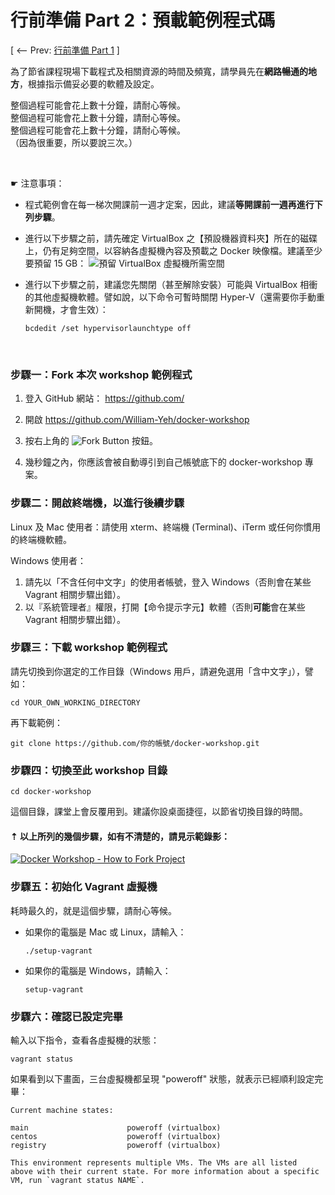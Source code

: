 行前準備 Part 2：預載範例程式碼
===

[ <-- Prev: [行前準備 Part 1](prepare.md)  ]


為了節省課程現場下載程式及相關資源的時間及頻寬，請學員先在**網路暢通的地方**，根據指示備妥必要的軟體及設定。

整個過程可能會花上數十分鐘，請耐心等候。<br/>
整個過程可能會花上數十分鐘，請耐心等候。<br/>
整個過程可能會花上數十分鐘，請耐心等候。<br/>
（因為很重要，所以要說三次。）

&nbsp;

☛ 注意事項：

- 程式範例會在每一梯次開課前一週才定案，因此，建議**等開課前一週再進行下列步驟**。

- 進行以下步驟之前，請先確定 VirtualBox 之【預設機器資料夾】所在的磁碟上，仍有足夠空間，以容納各虛擬機內容及預載之 Docker 映像檔。建議至少要預留 15 GB：
  ![預留 VirtualBox 虛擬機所需空間](img/vbox-diskspace.png)

- 進行以下步驟之前，建議您先關閉（甚至解除安裝）可能與 VirtualBox 相衝的其他虛擬機軟體。譬如說，以下命令可暫時關閉 Hyper-V（還需要你手動重新開機，才會生效）：

  ```
  bcdedit /set hypervisorlaunchtype off
  ```


&nbsp;


### 步驟一：Fork 本次 workshop 範例程式

1. 登入 GitHub 網站： https://github.com/

2. 開啟 https://github.com/William-Yeh/docker-workshop

3. 按右上角的 ![Fork Button](img/icon-github-fork.png) 按鈕。

4. 幾秒鐘之內，你應該會被自動導引到自己帳號底下的 docker-workshop 專案。


### 步驟二：開啟終端機，以進行後續步驟

Linux 及 Mac 使用者：請使用 xterm、終端機 (Terminal)、iTerm 或任何你慣用的終端機軟體。

Windows 使用者：

1. 請先以「不含任何中文字」的使用者帳號，登入 Windows（否則會在某些 Vagrant 相關步驟出錯）。
2. 以『系統管理者』權限，打開【命令提示字元】軟體（否則**可能**會在某些 Vagrant 相關步驟出錯）。




### 步驟三：下載 workshop 範例程式

請先切換到你選定的工作目錄（Windows 用戶，請避免選用「含中文字」），譬如：

   ```shell
   cd YOUR_OWN_WORKING_DIRECTORY
   ```

再下載範例：

   ```shell
   git clone https://github.com/你的帳號/docker-workshop.git
   ```



### 步驟四：切換至此 workshop 目錄

```shell
cd docker-workshop
```

這個目錄，課堂上會反覆用到。建議你設桌面捷徑，以節省切換目錄的時間。


#### ⇡ 以上所列的幾個步驟，如有不清楚的，請見示範錄影：

[![Docker Workshop - How to Fork Project](http://img.youtube.com/vi/n2ogtWHZRzo/0.jpg)](http://youtu.be/n2ogtWHZRzo)


### 步驟五：初始化 Vagrant 虛擬機

耗時最久的，就是這個步驟，請耐心等候。

- 如果你的電腦是 Mac 或 Linux，請輸入：

  ```shell
  ./setup-vagrant
  ```

- 如果你的電腦是 Windows，請輸入：

  ```shell
  setup-vagrant
  ```


### 步驟六：確認已設定完畢

輸入以下指令，查看各虛擬機的狀態：

```shell
vagrant status
```

如果看到以下畫面，三台虛擬機都呈現 "poweroff" 狀態，就表示已經順利設定完畢：

```
Current machine states:

main                      poweroff (virtualbox)
centos                    poweroff (virtualbox)
registry                  poweroff (virtualbox)

This environment represents multiple VMs. The VMs are all listed
above with their current state. For more information about a specific
VM, run `vagrant status NAME`.
```

